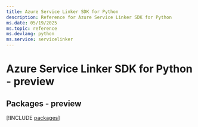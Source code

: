 ```yaml
---
title: Azure Service Linker SDK for Python
description: Reference for Azure Service Linker SDK for Python
ms.date: 05/19/2025
ms.topic: reference
ms.devlang: python
ms.service: servicelinker
---
```

# Azure Service Linker SDK for Python - preview
## Packages - preview
[!INCLUDE [packages](service-linker-index.md)]